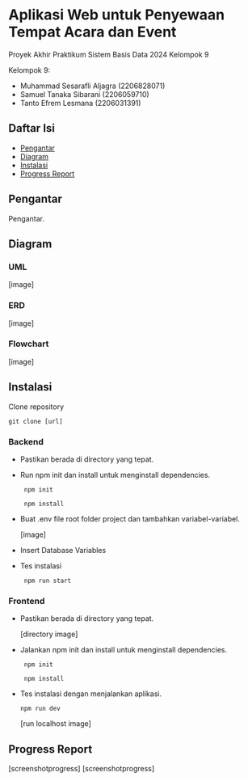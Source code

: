 # Aplikasi Web untuk Penyewaan Tempat Acara dan Event
Proyek Akhir Praktikum Sistem Basis Data 2024 Kelompok 9

Kelompok 9:
- Muhammad Sesarafli Aljagra (2206828071)
- Samuel Tanaka Sibarani (2206059710)
- Tanto Efrem Lesmana (2206031391)

## Daftar Isi
- [Pengantar](#pengantar)
- [Diagram](#diagram)
- [Instalasi](#instalasi)
- [Progress Report](#progress-report)

## Pengantar
Pengantar.

## Diagram
### UML
[image]
### ERD
[image]
### Flowchart
[image]

## Instalasi

Clone repository

```
git clone [url]
```

### Backend

- Pastikan berada di directory yang tepat.
  
- Run npm init dan install untuk menginstall dependencies.

  ```
   npm init
  ```

  ```
   npm install
  ```
  
- Buat .env file root folder project dan tambahkan variabel-variabel.

  [image]

- Insert Database Variables

- Tes instalasi
  
  ```
   npm run start
  ```

### Frontend

- Pastikan berada di directory yang tepat.

  [directory image]

- Jalankan npm init dan install untuk menginstall dependencies.

  ```
   npm init
  ```

  ```
   npm install
  ```
  
- Tes instalasi dengan menjalankan aplikasi.
  
  ```
  npm run dev
  ```

  [run localhost image]

## Progress Report

[screenshotprogress]
[screenshotprogress]
